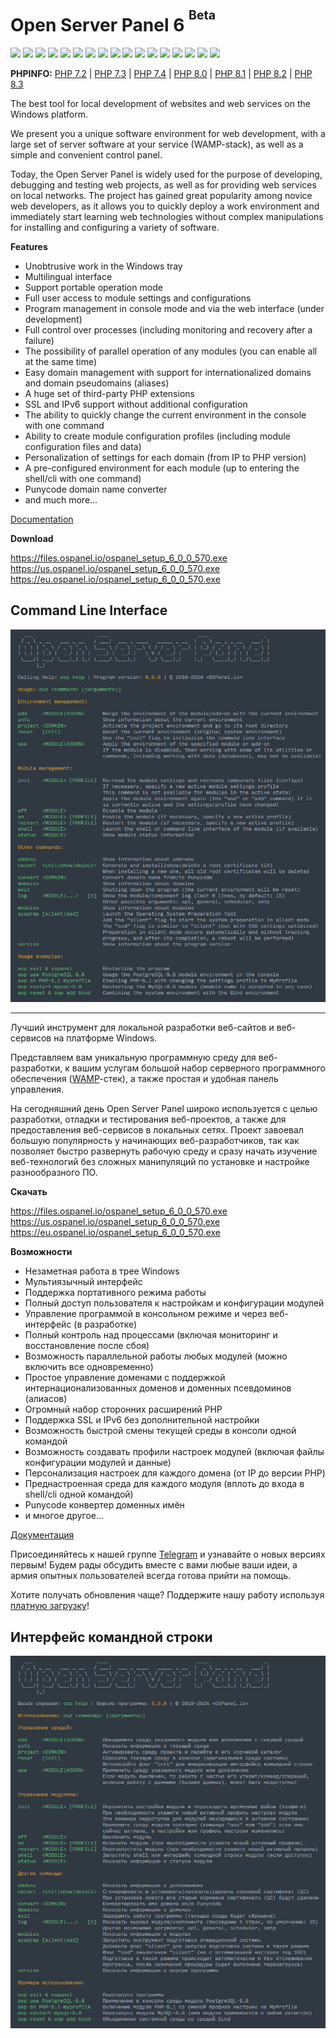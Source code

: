 Open Server Panel 6 <sup><sup>Beta</sup></sup>
=======================================
![](https://img.shields.io/badge/Apache-2.4-7aba03) ![](https://img.shields.io/badge/Apache_modules-+14-ef509f) ![](https://img.shields.io/badge/Bind-9.16-red) ![](https://img.shields.io/badge/ErlangOTP-26.2-7aba03) ![](https://img.shields.io/badge/MariaDB-10.1--11.2-blue) ![](https://img.shields.io/badge/Memcached-1.4--1.6-blue) ![](https://img.shields.io/badge/MongoDB-3.0--7.0-blue) ![](https://img.shields.io/badge/MySQL-5.5--8.2-blue) ![](https://img.shields.io/badge/Nginx-1.22--1.25-blue) ![](https://img.shields.io/badge/Nginx_modules-+8-ef509f) ![](https://img.shields.io/badge/Perl-5.32-7aba03) ![](https://img.shields.io/badge/PHP-7.2--8.3-blue) ![](https://img.shields.io/badge/PHP_extensions-+115-ef509f) ![](https://img.shields.io/badge/PostgreSQL-9.5--16-blue) ![](https://img.shields.io/badge/RabbitMQ-3.13-7aba03) ![](https://img.shields.io/badge/Redis-3.0--7.2-blue) ![](https://img.shields.io/badge/Unbound-1.17-7aba03)

**PHPINFO:** [PHP 7.2](https://ospanel.io/phpinfo/php72.html) | [PHP 7.3](https://ospanel.io/phpinfo/php73.html) | [PHP 7.4](https://ospanel.io/phpinfo/php74.html) | [PHP 8.0](https://ospanel.io/phpinfo/php80.html) | [PHP 8.1](https://ospanel.io/phpinfo/php81.html) | [PHP 8.2](https://ospanel.io/phpinfo/php82.html) | [PHP 8.3](https://ospanel.io/phpinfo/php83.html)

The best tool for local development of websites and web services on the Windows platform.

We present you a unique software environment for web development, with a large set of server software at your service (WAMP-stack), as well as a simple and convenient control panel.

Today, the Open Server Panel is widely used for the purpose of developing, debugging and testing web projects, as well as for providing web services on local networks. The project has gained great popularity among novice web developers, as it allows you to quickly deploy a work environment and immediately start learning web technologies without complex manipulations for installing and configuring a variety of software.

**Features**

- Unobtrusive work in the Windows tray
- Multilingual interface
- Support portable operation mode
- Full user access to module settings and configurations
- Program management in console mode and via the web interface (under development)
- Full control over processes (including monitoring and recovery after a failure)
- The possibility of parallel operation of any modules (you can enable all at the same time)
- Easy domain management with support for internationalized domains and domain pseudomains (aliases)
- A huge set of third-party PHP extensions
- SSL and IPv6 support without additional configuration
- The ability to quickly change the current environment in the console with one command
- Ability to create module configuration profiles (including module configuration files and data)
- Personalization of settings for each domain (from IP to PHP version)
- A pre-configured environment for each module (up to entering the shell/cli with one command)
- Punycode domain name converter
- and much more...

[Documentation](https://github.com/OSPanel/OpenServerPanel/wiki/Home)

**Download**

https://files.ospanel.io/ospanel_setup_6_0_0_570.exe<br>
https://us.ospanel.io/ospanel_setup_6_0_0_570.exe<br>
https://eu.ospanel.io/ospanel_setup_6_0_0_570.exe

Command Line Interface
----------
![Open Server Panel Console](./resources/screenshots/cli-en.png)

***

Лучший инструмент для локальной разработки веб-сайтов и веб-сервисов на платформе Windows.

Представляем вам уникальную программную среду для веб-разработки, к вашим услугам большой набор серверного программного обеспечения ([WAMP](https://ru.wikipedia.org/wiki/WAMP)-cтек), а также простая и удобная панель управления.

На сегодняшний день Open Server Panel широко используется с целью разработки, отладки и тестирования веб-проектов, а также для предоставления веб-сервисов в локальных сетях. Проект завоевал большую популярность у начинающих веб-разработчиков, так как позволяет быстро развернуть рабочую среду и сразу начать изучение веб-технологий без сложных манипуляций по установке и настройке разнообразного ПО.

**Скачать**

https://files.ospanel.io/ospanel_setup_6_0_0_570.exe<br>
https://us.ospanel.io/ospanel_setup_6_0_0_570.exe<br>
https://eu.ospanel.io/ospanel_setup_6_0_0_570.exe

**Возможности**

- Незаметная работа в трее Windows
- Мультиязычный интерфейс
- Поддержка портативного режима работы
- Полный доступ пользователя к настройкам и конфигурации модулей
- Управление программой в консольном режиме и через веб-интерфейс (в разработке)
- Полный контроль над процессами (включая мониторинг и восстановление после сбоя)
- Возможность параллельной работы любых модулей (можно включить все одновременно)
- Простое управление доменами с поддержкой интернационализованных доменов и доменных псевдоминов (алиасов)
- Огромный набор сторонних расширений PHP
- Поддержка SSL и IPv6 без дополнительной настройки
- Возможность быстрой смены текущей среды в консоли одной командой
- Возможность создавать профили настроек модулей (включая файлы конфигурации модулей и данные)
- Персонализация настроек для каждого домена (от IP до версии PHP)
- Преднастроенная среда для каждого модуля (вплоть до входа в shell/cli одной командой)
- Punycode конвертер доменных имён
- и многое другое...

[Документация](https://github.com/OSPanel/OpenServerPanel/wiki/Документация)

Присоединяйтесь к нашей группе [Telegram](https://t.me/ospanel_chat) и узнавайте о новых версиях первым! Будем рады обсудить вместе с вами любые ваши идеи, а армия опытных пользователей всегда готова прийти на помощь.

Хотите получать обновления чаще? Поддержите нашу работу используя [платную загрузку](https://ospanel.io/download/)!

Интерфейс командной строки
----------
![Open Server Panel Console](./resources/screenshots/cli.png)
